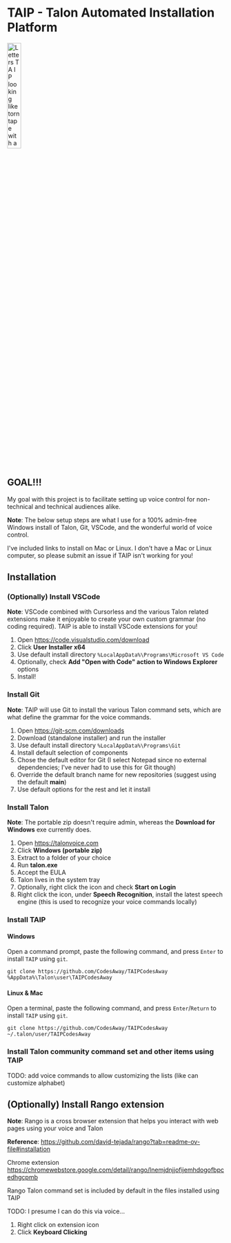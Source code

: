 # TAIP - Talon Automated Installation Platform

<img src="https://github.com/user-attachments/assets/14fab9f1-ca53-4de5-b663-ffabf4132240" alt="Letters T A I P looking like torn tape with a piece of tape across the letters A and I" width="25%">

## GOAL!!!

My goal with this project is to facilitate setting up voice control for non-technical and technical audiences alike.

**Note**: The below setup steps are what I use for a 100% admin-free Windows install of Talon, Git, VSCode, and the wonderful world of voice control.

I've included links to install on Mac or Linux. I don't have a Mac or Linux computer, so please submit an issue if TAIP isn't working for you!

## Installation

### (Optionally) Install VSCode

**Note**: VSCode combined with Cursorless and the various Talon related extensions make it enjoyable to create your own custom grammar (no coding required). TAIP is able to install VSCode extensions for you!

1. Open https://code.visualstudio.com/download
2. Click **User Installer x64**
3. Use default install directory `%LocalAppData%\Programs\Microsoft VS Code`
4. Optionally, check **Add "Open with Code" action to Windows Explorer** options
5. Install!

### Install Git

**Note**: TAIP will use Git to install the various Talon command sets, which are what define the grammar for the voice commands.

1. Open https://git-scm.com/downloads
2. Download (standalone installer) and run the installer
3. Use default install directory `%LocalAppData%\Programs\Git`
4. Install default selection of components
5. Chose the default editor for Git (I select Notepad since no external dependencies; I've never had to use this for Git though)
6. Override the default branch name for new repositories (suggest using the default **main**)
7. Use default options for the rest and let it install

### Install Talon

**Note**: The portable zip doesn't require admin, whereas the **Download for Windows** exe currently does.

1. Open https://talonvoice.com
2. Click **Windows (portable zip)**
3. Extract to a folder of your choice
4. Run **talon.exe**
5. Accept the EULA
6. Talon lives in the system tray
7. Optionally, right click the icon and check **Start on Login**
8. Right click the icon, under **Speech Recognition**, install the latest speech engine (this is used to recognize your voice commands locally)

### Install TAIP

#### Windows
Open a command prompt, paste the following command, and press `Enter` to install `TAIP` using `git`.

```shell
git clone https://github.com/CodesAway/TAIPCodesAway %AppData%\Talon\user\TAIPCodesAway
```

#### Linux & Mac

Open a terminal, paste the following command, and press `Enter`/`Return` to install `TAIP` using `git`.

```shell
git clone https://github.com/CodesAway/TAIPCodesAway ~/.talon/user/TAIPCodesAway
```

### Install Talon community command set and other items using TAIP

TODO: add voice commands to allow customizing the lists (like can customize alphabet)

## (Optionally) Install Rango extension

**Note**: Rango is a cross browser extension that helps you interact with web pages using your voice and Talon

**Reference**: https://github.com/david-tejada/rango?tab=readme-ov-file#installation

Chrome extension
https://chromewebstore.google.com/detail/rango/lnemjdnjjofijemhdogofbpcedhgcpmb

Rango Talon command set is included by default in the files installed using TAIP

TODO: I presume I can do this via voice...

1. Right click on extension icon
2. Click **Keyboard Clicking**

